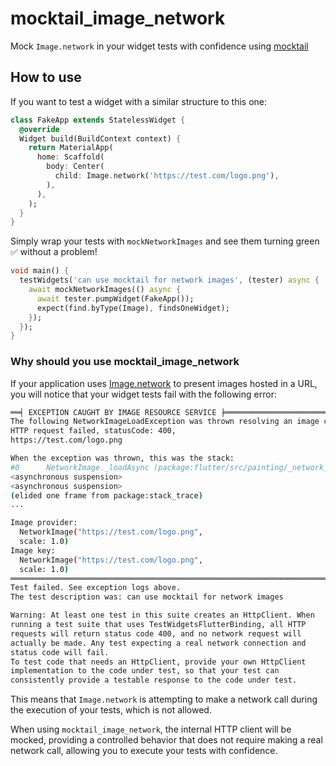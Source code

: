 # mocktail_image_network

Mock `Image.network` in your widget tests with confidence using [mocktail](https://pub.dev/packages/mocktail)

## How to use

If you want to test a widget with a similar structure to this one:

```dart
class FakeApp extends StatelessWidget {
  @override
  Widget build(BuildContext context) {
    return MaterialApp(
      home: Scaffold(
        body: Center(
          child: Image.network('https://test.com/logo.png'),
        ),
      ),
    );
  }
}
```

Simply wrap your tests with `mockNetworkImages` and see them turning green ✅
without a problem!

```dart
void main() {
  testWidgets('can use mocktail for network images', (tester) async {
    await mockNetworkImages(() async {
      await tester.pumpWidget(FakeApp());
      expect(find.byType(Image), findsOneWidget);
    });
  });
}
```

### Why should you use mocktail_image_network

If your application uses [Image.network](https://api.flutter.dev/flutter/widgets/Image/Image.network.html)
to present images hosted in a URL, you will notice that your widget tests fail
with the following error:

```bash
══╡ EXCEPTION CAUGHT BY IMAGE RESOURCE SERVICE ╞════════════════════════════════════════════════════
The following NetworkImageLoadException was thrown resolving an image codec:
HTTP request failed, statusCode: 400,
https://test.com/logo.png

When the exception was thrown, this was the stack:
#0      NetworkImage._loadAsync (package:flutter/src/painting/_network_image_io.dart:99:9)
<asynchronous suspension>
<asynchronous suspension>
(elided one frame from package:stack_trace)
...

Image provider:
  NetworkImage("https://test.com/logo.png",
  scale: 1.0)
Image key:
  NetworkImage("https://test.com/logo.png",
  scale: 1.0)
════════════════════════════════════════════════════════════════════════════════════════════════════
Test failed. See exception logs above.
The test description was: can use mocktail for network images

Warning: At least one test in this suite creates an HttpClient. When
running a test suite that uses TestWidgetsFlutterBinding, all HTTP
requests will return status code 400, and no network request will
actually be made. Any test expecting a real network connection and
status code will fail.
To test code that needs an HttpClient, provide your own HttpClient
implementation to the code under test, so that your test can
consistently provide a testable response to the code under test.
```

This means that `Image.network` is attempting to make a network call during the
execution of your tests, which is not allowed.

When using `mocktail_image_network`, the internal HTTP client will be mocked,
providing a controlled behavior that does not require making a real network
call, allowing you to execute your tests with confidence.
